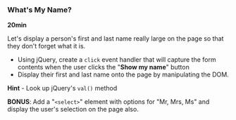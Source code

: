 ### What's My Name?

**20min**

Let's display a person's first and last name really large on the page so that they don't forget what it is. 

* Using jQuery, create a ``` click ``` event handler that will capture the form contents when the user clicks the "**Show my name**" button
* Display their first and last name onto the page by manipulating the DOM.

**Hint** - Look up jQuery's ` val() ` method 

**BONUS**: Add a "```<select>```" element with options for "Mr, Mrs, Ms" and display the user's selection on the page also.

